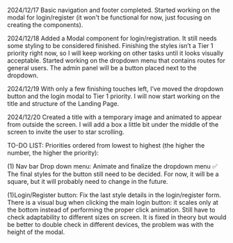 2024/12/17
Basic navigation and footer completed. Started working on the modal for login/register (it won't be functional for now, just focusing on creating the components).

2024/12/18
Added a Modal component for login/registration. It still needs some styling to be considered finished.
Finishing the styles isn’t a Tier 1 priority right now, so I will keep working on other tasks until it looks visually acceptable.
Started working on the dropdown menu that contains routes for general users. The admin panel will be a button placed next to the dropdown.

2024/12/19
With only a few finishing touches left, I’ve moved the dropdown button and the login modal to Tier 1 priority. I will now start working on the title and structure of the Landing Page.

2024/12/20
Created a title with a temporary image and animated to appear from outside the screen.
I will add a box a little bit under the middle of the screen to invite the user to star scrolling.



TO-DO LIST:
Priorities ordered from lowest to highest (the higher the number, the higher the priority):

(1) Nav bar Drop down menu:
Animate and finalize the dropdown menu ✅
The final styles for the button still need to be decided. For now, it will be a square, but it will probably need to change in the future.

(1)Login/Register button:
Fix the last style details in the login/register form.
There is a visual bug when clicking the main login button: it scales only at the bottom instead of performing the proper click animation.
Still have to check adaptability to different sizes on screen. It is fixed in theory but would be better to double check in different devices, the problem was with the height
of the modal.
